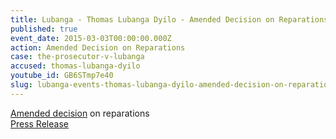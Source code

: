 ```yaml
---
title: Lubanga - Thomas Lubanga Dyilo - Amended Decision on Reparations
published: true
event_date: 2015-03-03T00:00:00.000Z
action: Amended Decision on Reparations
case: the-prosecutor-v-lubanga
accused: thomas-lubanga-dyilo
youtube_id: GB6STmp7e40
slug: lubanga-events-thomas-lubanga-dyilo-amended-decision-on-reparations
---
```



[Amended decision](https://www.icc-cpi.int/Pages/record.aspx?docNo=ICC-01/04-01/06-3129) on reparations
<br>[Press Release](https://www.icc-cpi.int/pages/item.aspx?name=PR1092)